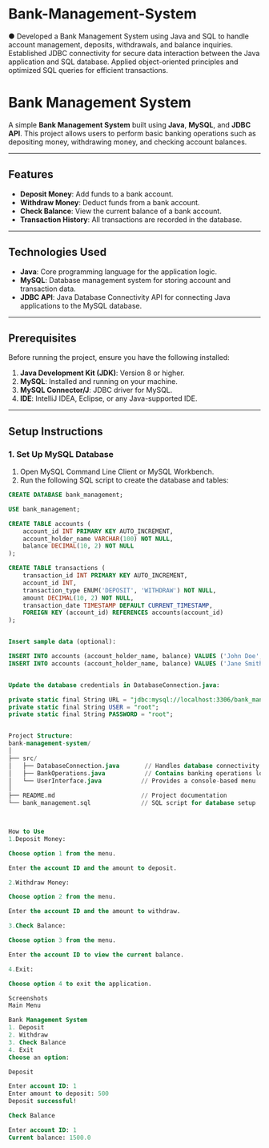 # Bank-Management-System
●     Developed a Bank Management System using Java and SQL to handle account management, deposits,        withdrawals, and balance inquiries. Established JDBC connectivity for secure data interaction between the Java application and SQL database. Applied object-oriented principles and optimized SQL queries for efficient transactions.
# Bank Management System

A simple **Bank Management System** built using **Java**, **MySQL**, and **JDBC API**. This project allows users to perform basic banking operations such as depositing money, withdrawing money, and checking account balances.

---

## Features
- **Deposit Money**: Add funds to a bank account.
- **Withdraw Money**: Deduct funds from a bank account.
- **Check Balance**: View the current balance of a bank account.
- **Transaction History**: All transactions are recorded in the database.

---

## Technologies Used
- **Java**: Core programming language for the application logic.
- **MySQL**: Database management system for storing account and transaction data.
- **JDBC API**: Java Database Connectivity API for connecting Java applications to the MySQL database.

---

## Prerequisites
Before running the project, ensure you have the following installed:
1. **Java Development Kit (JDK)**: Version 8 or higher.
2. **MySQL**: Installed and running on your machine.
3. **MySQL Connector/J**: JDBC driver for MySQL.
4. **IDE**: IntelliJ IDEA, Eclipse, or any Java-supported IDE.

---

## Setup Instructions

### 1. Set Up MySQL Database
1. Open MySQL Command Line Client or MySQL Workbench.
2. Run the following SQL script to create the database and tables:

```sql
CREATE DATABASE bank_management;

USE bank_management;

CREATE TABLE accounts (
    account_id INT PRIMARY KEY AUTO_INCREMENT,
    account_holder_name VARCHAR(100) NOT NULL,
    balance DECIMAL(10, 2) NOT NULL
);

CREATE TABLE transactions (
    transaction_id INT PRIMARY KEY AUTO_INCREMENT,
    account_id INT,
    transaction_type ENUM('DEPOSIT', 'WITHDRAW') NOT NULL,
    amount DECIMAL(10, 2) NOT NULL,
    transaction_date TIMESTAMP DEFAULT CURRENT_TIMESTAMP,
    FOREIGN KEY (account_id) REFERENCES accounts(account_id)
);


Insert sample data (optional):

INSERT INTO accounts (account_holder_name, balance) VALUES ('John Doe', 1000.00);
INSERT INTO accounts (account_holder_name, balance) VALUES ('Jane Smith', 500.00);


Update the database credentials in DatabaseConnection.java:

private static final String URL = "jdbc:mysql://localhost:3306/bank_management";
private static final String USER = "root";
private static final String PASSWORD = "root"; 


Project Structure:
bank-management-system/
│
├── src/
│   ├── DatabaseConnection.java       // Handles database connectivity
│   ├── BankOperations.java           // Contains banking operations logic
│   └── UserInterface.java           // Provides a console-based menu
│
├── README.md                        // Project documentation
└── bank_management.sql              // SQL script for database setup



How to Use
1.Deposit Money:

Choose option 1 from the menu.

Enter the account ID and the amount to deposit.

2.Withdraw Money:

Choose option 2 from the menu.

Enter the account ID and the amount to withdraw.

3.Check Balance:

Choose option 3 from the menu.

Enter the account ID to view the current balance.

4.Exit:

Choose option 4 to exit the application.

Screenshots
Main Menu

Bank Management System
1. Deposit
2. Withdraw
3. Check Balance
4. Exit
Choose an option:

Deposit

Enter account ID: 1
Enter amount to deposit: 500
Deposit successful!

Check Balance

Enter account ID: 1
Current balance: 1500.0
